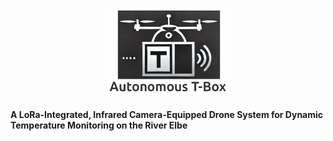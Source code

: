 <p align="center">
  <img src="images/logo_repository.png" alt="Logo" width="200"/>
</p>

#### A LoRa-Integrated, Infrared Camera-Equipped Drone System for Dynamic Temperature Monitoring on the River Elbe



